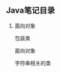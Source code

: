 ## Java笔记目录

1. <a href="./JavaOOP/" style="text-decoration:none;">面向对象</a>

   <a href="./JavaOOP/包装类.md" style="text-decoration:none;">包装类</a></br>

   <a href="./JavaOOP/面向对象.md" style="text-decoration:none;">面向对象</a></br>

   <a href="./JavaOOP/字符串相关的类.md" style="text-decoration:none;">字符串相关的类</a></br>

   

